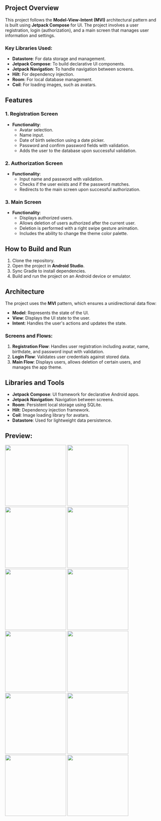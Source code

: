 ## Project Overview

This project follows the **Model-View-Intent (MVI)** architectural pattern and is built using **Jetpack Compose** for UI. The project involves a user registration, login (authorization), and a main screen that manages user information and settings.

### Key Libraries Used:
- **Datastore**: For data storage and management.
- **Jetpack Compose**: To build declarative UI components.
- **Jetpack Navigation**: To handle navigation between screens.
- **Hilt**: For dependency injection.
- **Room**: For local database management.
- **Coil**: For loading images, such as avatars.

## Features

### 1. Registration Screen
- **Functionality**:
  - Avatar selection.
  - Name input.
  - Date of birth selection using a date picker.
  - Password and confirm password fields with validation.
  - Adds the user to the database upon successful validation.

### 2. Authorization Screen
- **Functionality**:
  - Input name and password with validation.
  - Checks if the user exists and if the password matches.
  - Redirects to the main screen upon successful authorization.

### 3. Main Screen
- **Functionality**:
  - Displays authorized users.
  - Allows deletion of users authorized after the current user.
  - Deletion is performed with a right swipe gesture animation.
  - Includes the ability to change the theme color palette.

## How to Build and Run
1. Clone the repository.
2. Open the project in **Android Studio**.
3. Sync Gradle to install dependencies.
4. Build and run the project on an Android device or emulator.

## Architecture
The project uses the **MVI** pattern, which ensures a unidirectional data flow:
- **Model**: Represents the state of the UI.
- **View**: Displays the UI state to the user.
- **Intent**: Handles the user's actions and updates the state.

### Screens and Flows:
1. **Registration Flow**: Handles user registration including avatar, name, birthdate, and password input with validation.
2. **Login Flow**: Validates user credentials against stored data.
3. **Main Flow**: Displays users, allows deletion of certain users, and manages the app theme.

## Libraries and Tools
- **Jetpack Compose**: UI framework for declarative Android apps.
- **Jetpack Navigation**: Navigation between screens.
- **Room**: Persistent local storage using SQLite.
- **Hilt**: Dependency injection framework.
- **Coil**: Image loading library for avatars.
- **Datastore**: Used for lightweight data persistence.

## Preview:
<img src="https://github.com/user-attachments/assets/196f9103-e38b-4a13-8b7c-d3a879d8e259" height="200"> <img src="https://github.com/user-attachments/assets/598767e2-06fe-4c45-9b38-1a983905c4c4" height="200">
<img src="https://github.com/user-attachments/assets/4b6fe794-1e5c-4739-9db9-375def1d20d2" height="200"> <img src="https://github.com/user-attachments/assets/6a1484aa-7794-4de4-9cf6-04cf8fcab602" height="200"><img src="https://github.com/user-attachments/assets/318344df-0c2d-4031-bf15-5e551594630f" height="200"> <img src="https://github.com/user-attachments/assets/74ad84ef-4fde-427e-bc86-01d9b47e06d4" height="200">
<img src="https://github.com/user-attachments/assets/f618274d-5ff5-4580-ac3d-d481f2851f33" height="200"> <img src="https://github.com/user-attachments/assets/7b472199-c5f6-437e-be3e-829647d0242c" height="200"><img src="https://github.com/user-attachments/assets/a358d819-f96a-4ebc-87eb-bcf84ca7b25f" height="200"> <img src="https://github.com/user-attachments/assets/4086ecc1-4a6b-4627-a0cc-2f8c6ceee21e" height="200">
<img src="https://github.com/user-attachments/assets/3b0d22c8-7051-432a-bc7f-af86e75aafdb" height="200"> <img src="https://github.com/user-attachments/assets/d34e1135-aeb5-42fc-bab0-ff158c32547e" height="200">












